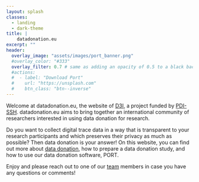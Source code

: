 ```yaml
---
layout: splash
classes:
  - landing
  - dark-theme
title: | 
    datadonation.eu
excerpt: ""
header:
  overlay_image: "assets/images/port_banner.png"
  #overlay_color: "#333"
  overlay_filter: 0.7 # same as adding an opacity of 0.5 to a black background
  #actions:
  #  - label: "Download Port"
  #    url: "https://unsplash.com"
  #    btn_class: "btn--inverse"
---
```


Welcome at datadonation.eu, the website of [D3I](/d3i/), a project funded by [PDI-SSH](https://pdi-ssh.nl/en/). datadonation.eu aims to bring together an international community of researchers interested in using data donation for research. 

Do you want to collect digital trace data in a way that is transparent to your research participants and which preserves their privacy as much as possible? Then data donation is your answer! On this website, you can find out more about [data donation](/data-donation/), how to prepare a data donation study, and how to use our data donation software, PORT. 

Enjoy and please reach out to one of our [team](/team/) members in case you have any questions or comments!
